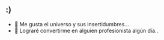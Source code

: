## :)

- 🔭 Me gusta el universo y sus insertidumbres...
- 🌱 Lograré convertirme en alguien profesionista algún día.. 

